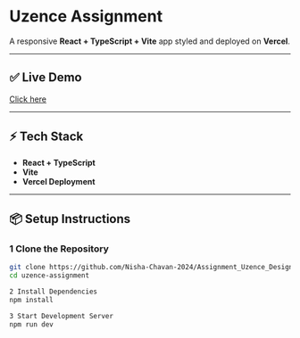 # Uzence Assignment  

A responsive **React + TypeScript + Vite** app styled and deployed on **Vercel**.

---
## ✅ Live Demo  
[Click here](https://uzence-assignment-gp0w1rbt2-nisha-chavan-2024s-projects.vercel.app)

---

## ⚡ Tech Stack  
- **React + TypeScript**  
- **Vite**  
- **Vercel Deployment**  

---

## 📦 Setup Instructions  

### 1 Clone the Repository  
```bash
git clone https://github.com/Nisha-Chavan-2024/Assignment_Uzence_Design.git
cd uzence-assignment

2 Install Dependencies
npm install

3 Start Development Server
npm run dev
